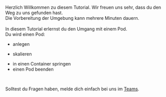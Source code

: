 Herzlich Willkommen zu diesem Tutorial. Wir freuen uns sehr, dass du den Weg zu uns gefunden hast. 
<br>
Die Vorbereitung der Umgebung kann mehrere Minuten dauern.
<br>
<br>
In diesem Tutorial erlernst du den Umgang mit einem Pod. <br>
Du wird einen Pod:
* anlegen
+ skalieren
* in einen Container springen
* einen Pod beenden
<br>

Solltest du Fragen haben, melde dich einfach bei uns im [Teams](https://teams.microsoft.com/l/channel/19%3a3df5451f3e4e46e8bb5e18833611718a%40thread.skype/1st%2520Level%2520Support?groupId=1e4e4cce-8ab7-4df8-b28c-05377a3c41f2&tenantId=7d95deb3-0bca-4c9d-a61e-1fd6c47ed60c).
